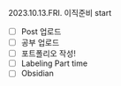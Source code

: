 2023.10.13.FRI. 이직준비 start

- [ ] Post 업로드
- [ ] 공부 업로드
- [ ] 포트폴리오 작성!  
- [ ] Labeling Part time
- [ ] Obsidian
